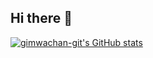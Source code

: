 ## Hi there 👋

[![gimwachan-git's GitHub stats](https://github-readme-stats.vercel.app/api?username=gimwachan-git)](https://github.com/gimwachan-git/github-readme-stats)
